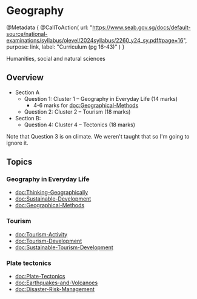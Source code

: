 # Geography

@Metadata {
    @CallToAction(
        url: "https://www.seab.gov.sg/docs/default-source/national-examinations/syllabus/olevel/2024syllabus/2260_y24_sy.pdf#page=16",
        purpose: link,
        label: "Curriculum (pg 16-43)"
    )
}

Humanities, social and natural sciences

## Overview

- Section A
    - Question 1: Cluster 1 – Geography in Everyday Life (14 marks)
        - 4-6 marks for <doc:Geographical-Methods>
    - Question 2: Cluster 2 – Tourism (18 marks)
- Section B:
    - Question 4: Cluster 4 – Tectonics (18 marks)

Note that Question 3 is on climate. We weren't taught that so I'm going to ignore it.

## Topics

### Geography in Everyday Life
- <doc:Thinking-Geographically>
- <doc:Sustainable-Development>
- <doc:Geographical-Methods>

### Tourism
- <doc:Tourism-Activity>
- <doc:Tourism-Development>
- <doc:Sustainable-Tourism-Development>

### Plate tectonics
- <doc:Plate-Tectonics>
- <doc:Earthquakes-and-Volcanoes>
- <doc:Disaster-Risk-Management>